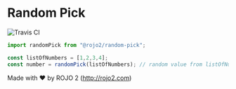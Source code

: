# Random Pick 
![Travis CI](https://travis-ci.org/rojo2/random-pick.svg?branch=master)

```javascript
import randomPick from "@rojo2/random-pick";

const listOfNumbers = [1,2,3,4];
const number = randomPick(listOfNumbers); // random value from listOfNumbers 
```

Made with :heart: by ROJO 2 (http://rojo2.com)
